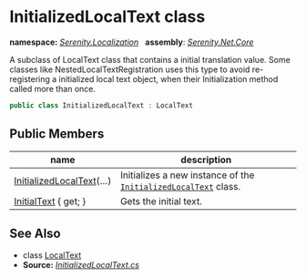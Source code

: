 # InitializedLocalText class
**namespace:** *[Serenity.Localization](../README.md#serenity.localization-namespace)*   **assembly**: *[Serenity.Net.Core](../README.md)*

A subclass of LocalText class that contains a initial translation value. Some classes like NestedLocalTextRegistration uses this type to avoid re-registering a initialized local text object, when their Initialization method called more than once.

```csharp
public class InitializedLocalText : LocalText
```

## Public Members

| name | description |
| --- | --- |
| [InitializedLocalText](InitializedLocalText/InitializedLocalText.md)(…) | Initializes a new instance of the [`InitializedLocalText`](InitializedLocalText.md) class. |
| [InitialText](InitializedLocalText/InitialText.md) { get; } | Gets the initial text. |

## See Also

* class [LocalText](../Serenity/LocalText.md)
* **Source:** *[InitializedLocalText.cs](https://github.com/serenity-is/Serenity/blob/master/src/Serenity.Net.Core/Localization/InitializedLocalText.cs)*
